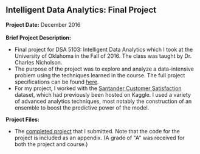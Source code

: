 ## Intelligent Data Analytics: Final Project

**Project Date:** December 2016
<br><br>
**Brief Project Description:** 

- Final project for DSA 5103: Intelligent Data Analytics which I took at the University of Oklahoma in the Fall of 2016. The class was taught by Dr. Charles Nicholson.
- The purpose of the project was to explore and analyze a data-intensive problem using the techniques learned in the course. The full project specifications can be found [here](/IDA/ProjectSpecifications.pdf).
- For my project, I worked with the [Santander Customer Satisfaction](https://www.kaggle.com/c/santander-customer-satisfaction) dataset, which had previously been hosted on Kaggle. I used a variety of advanced analytics techniques, most notably the construction of an ensemble to boost the predictive power of the model.

**Project Files:** 

- The [completed project](/IDA/Brumley-FinalProject.pdf) that I submitted. Note that the code for the project is included as an appendix. (A grade of "A" was received for both the project and course.)
